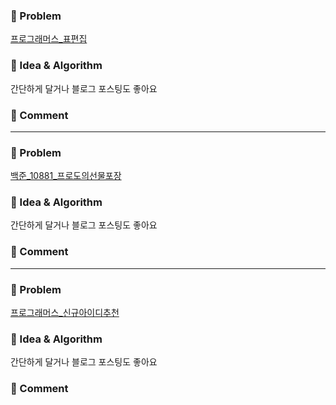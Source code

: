 ### 📕 Problem

[프로그래머스_표편집](https://programmers.co.kr/learn/courses/30/lessons/81303)  
### 📗 Idea & Algorithm

간단하게 달거나 블로그 포스팅도 좋아요

### 📘 Comment


---

### 📕 Problem

[백준_10881_프로도의선물포장](https://www.acmicpc.net/problem/10881)
### 📗 Idea & Algorithm

간단하게 달거나 블로그 포스팅도 좋아요

### 📘 Comment


---

### 📕 Problem

[프로그래머스_신규아이디추천](https://programmers.co.kr/learn/courses/30/lessons/72410)

### 📗 Idea & Algorithm

간단하게 달거나 블로그 포스팅도 좋아요

### 📘 Comment

